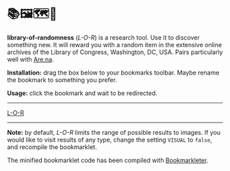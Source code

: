 # 📚🖼🗺🎲 

**library-of-randomness** (_L-O-R_) is a research tool. Use it to discover something new.
It will reward you with a random item in the extensive online archives of the
Library of Congress, Washington, DC, USA. Pairs particularly well with
[Are.na](http://are.na/).

**Installation:** drag the box below to your bookmarks toolbar. Maybe rename the
bookmark to something you prefer.

**Usage:** click the bookmark and wait to be redirected.

---

<a id="bookmarklet" href="javascript:void%20function(){function%20a(a){return%20Math.floor(Math.random()*a)}const%20b=%22https://www.loc.gov/search/%3Fq=*%26fo=json%22+%22%26fa=online-format:image%22;fetch(b).then(a=%3Ea.json()).then(c=%3Efetch(b+%22%26sp=%22+a(c.pagination.total/100))).then(a=%3Ea.json()).then(b=%3Eb.results[a(b.pagination.perpage)].aka).then(a=%3E{for(i%20of%20a)i.includes(%22/item/%22)%26%26window.location.replace(i)})}();">L-O-R</a>

---

**Note:** by default, _L-O-R_ limits the range of possible results to images. If
you would like to visit results of any type, change the setting `VISUAL` to
`false`, and recompile the bookmarklet.

The minified bookmarklet code has been compiled with [Bookmarkleter](https://chriszarate.github.io/bookmarkleter/).
